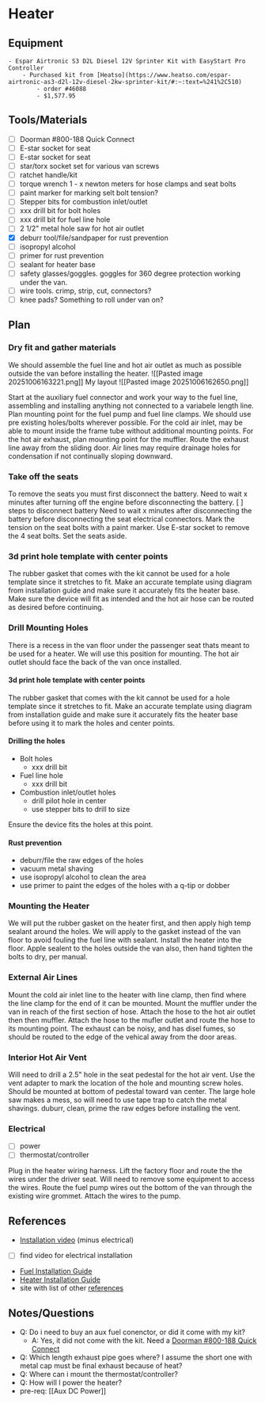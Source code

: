 # Heater

## Equipment

    - Espar Airtronic S3 D2L Diesel 12V Sprinter Kit with EasyStart Pro Controller
        - Purchased kit from [Heatso](https://www.heatso.com/espar-airtronic-as3-d2l-12v-diesel-2kw-sprinter-kit/#:~:text=%241%2C510)
            - order #46088
            - $1,577.95

## Tools/Materials

- [ ] Doorman #800-188 Quick Connect
- [ ] E-star socket for seat
- [ ] E-star socket for seat
- [ ] star/torx socket set for various van screws
- [ ] ratchet handle/kit
- [ ] torque wrench 1 - x newton meters for hose clamps and seat bolts
- [ ] paint marker for marking selt bolt tension?
- [ ] Stepper bits for combustion inlet/outlet
- [ ] xxx drill bit for bolt holes
- [ ] xxx drill bit for fuel line hole
- [ ] 2 1/2" metal hole saw for hot air outlet
- [x] deburr tool/file/sandpaper for rust prevention
- [ ] isopropyl alcohol
- [ ] primer for rust prevention
- [ ] sealant for heater base
- [ ] safety glasses/goggles. goggles for 360 degree protection working under the van.
- [ ] wire tools. crimp, strip, cut, connectors?
- [ ] knee pads? Something to roll under van on?

## Plan

### Dry fit and gather materials

We should assemble the fuel line and hot air outlet as much as possible outside the van before installing the heater.
![[Pasted image 20251006163221.png]]
My layout
![[Pasted image 20251006162650.png]]

Start at the auxiliary fuel connector and work your way to the fuel line, assembling and installing anything not connected to a variabele length line. Plan mounting point for the fuel pump and fuel line clamps. We should use pre existing holes/bolts wherever possible.
For the cold air inlet, may be able to mount inside the frame tube without additional mounting points.
For the hot air exhaust, plan mounting point for the muffler. Route the exhaust line away from the sliding door.
Air lines may require drainage holes for condensation if not continually sloping downward.

### Take off the seats

To remove the seats you must first disconnect the battery.
Need to wait x minutes after turning off the engine before disconnecting the battery.
[ ] steps to disconnect battery
Need to wait x minutes after disconnecting the battery before disconnecting the seat electrical connectors.
Mark the tension on the seat bolts with a paint marker.
Use E-star socket to remove the 4 seat bolts.
Set the seats aside.

### 3d print hole template with center points

The rubber gasket that comes with the kit cannot be used for a hole template since it stretches to fit.
Make an accurate template using diagram from installation guide and make sure it accurately fits the heater base.
Make sure the device will fit as intended and the hot air hose can be routed as desired before continuing.

### Drill Mounting Holes

There is a recess in the van floor under the passenger seat thats meant to be used for a heater. We will use this position for mounting.
The hot air outlet should face the back of the van once installed.

#### 3d print hole template with center points

The rubber gasket that comes with the kit cannot be used for a hole template since it stretches to fit.
Make an accurate template using diagram from installation guide and make sure it accurately fits the heater base before using it to mark the holes and center points.

#### Drilling the holes

- Bolt holes
  - xxx drill bit
- Fuel line hole
  - xxx drill bit
- Combustion inlet/outlet holes
  - drill pilot hole in center
  - use stepper bits to drill to size

Ensure the device fits the holes at this point.

#### Rust prevention

- deburr/file the raw edges of the holes
- vacuum metal shaving
- use isopropyl alcohol to clean the area
- use primer to paint the edges of the holes with a q-tip or dobber

### Mounting the Heater

We will put the rubber gasket on the heater first, and then apply high temp sealant around the holes. We will apply to the gasket instead of the van floor to avoid fouling the fuel line with sealant.
Install the heater into the floor.
Apple sealent to the holes outside the van also, then hand tighten the bolts to dry, per manual.

### External Air Lines

Mount the cold air inlet line to the heater with line clamp, then find where the line clamp for the end of it can be mounted.
Mount the muffler under the van in reach of the first section of hose. Attach the hose to the hot air outlet then then muffler.
Attach the hose to the mufler outlet and route the hose to its mounting point.
The exhaust can be noisy, and has disel fumes, so should be routed to the edge of the vehical away from the door areas.

### Interior Hot Air Vent

Will need to drill a 2.5" hole in the seat pedestal for the hot air vent.
Use the vent adapter to mark the location of the hole and mounting screw holes.
Should be mounted at bottom of pedestal toward van center.
The large hole saw makes a mess, so will need to use tape trap to catch the metal shavings.
duburr, clean, prime the raw edges before installing the vent.

### Electrical

- [ ] power
- [ ] thermostat/controller

Plug in the heater wiring harness. Lift the factory floor and route the the wires under the driver seat. Will need to remove some equipment to access the wires. Route the fuel pump wires out the bottom of the van through the existing wire grommet. Attach the wires to the pump.

## References

- [Installation video](https://www.youtube.com/watch?v=JwSA3KvWUgA) (minus electrical)
- [ ] find video for electrical installation
- [Fuel Installation Guide](https://cdn.shopify.com/s/files/1/0636/8608/2809/files/Camper_Van_Fuel_Installation_Guide.pdf?v=1752514863)
- [Heater Installation Guide](https://cdn.shopify.com/s/files/1/0636/8608/2809/files/eberspacher-espar-airtronic-s3-d2l-b2l-technical-description-manual.pdf?v=1754509143)
- site with list of other [references](https://vanlandstore.com/products/espar-as3-d2l-air-heater-sprinter-kit-included)

## Notes/Questions

- Q: Do i need to buy an aux fuel conenctor, or did it come with my kit?
  - A: Yes, it did not come with the kit. Need a [Doorman #800-188 Quick Connect](https://a.co/d/cSB2dvg)
- Q: Which length exhaust pipe goes where? I assume the short one with metal cap must be final exhaust because of heat?
- Q: Where can i mount the thermostat/controller?
- Q: How will I power the heater?
- pre-req: [[Aux DC Power]]
